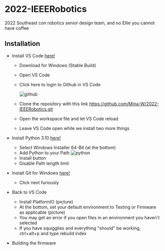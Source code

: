 # 2022-IEEERobotics
2022 Southeast con robotics senior design team, and no Ellie you cannot have coffee

## Installation
- Install VS Code [here!](https://code.visualstudio.com/)
	- Download for Windows (Stable Build)
	- Open VS Code
	- Click here to login to Github in VS Code
	
	 	![github](https://user-images.githubusercontent.com/77407402/135941339-197cfc96-9bb8-4b93-b85b-82dd0be3c8b3.png)

	- Clone the repository with this link https://github.com/Mina-W/2022-IEEERobotics.git
	- Open the workspace file and let VS Code reload
	- Leave VS Code open while we install two more things
- Install Python 3.10 [here!](https://www.python.org/downloads/release/python-3100/)
	- Select Windows Installer 64-Bit (at the bottom)
	- Add Python to your Path ![python](https://user-images.githubusercontent.com/77407402/135941341-6948c616-9b2d-450d-abeb-81eefab125b0.png)
	- Install button
	- Disable Path length limit
- Install Git for Windows [here!](https://gitforwindows.org/)
	- Click next furiously

- Back to VS Code
	- Install PlatformIO (picture)
	- At the bottom, set your default environment to Testing or Firmware as applicable (picture)
	- You may get an error if you open files in an environment you haven't selected
	- If you have squigglies and everything "should" be working, ctrl+alt+p and type rebuild index

- Building the firmware
